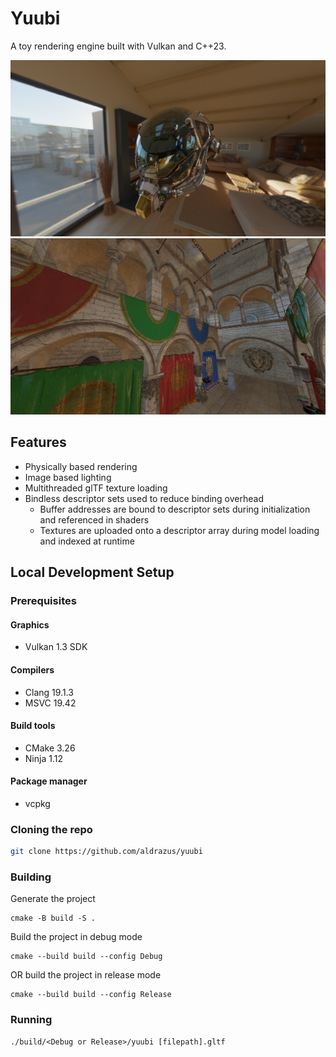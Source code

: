 # Yuubi

A toy rendering engine built with Vulkan and C++23.

![Damaged helmet rendered with Yuubi](docs/helmet.png)
![Sponza palace rendered with Yuubi](docs/sponza.png)

## Features

- Physically based rendering
- Image based lighting
- Multithreaded glTF texture loading
- Bindless descriptor sets used to reduce binding overhead
    - Buffer addresses are bound to descriptor sets during initialization and referenced in shaders
    - Textures are uploaded onto a descriptor array during model loading and indexed at runtime

## Local Development Setup

### Prerequisites

#### Graphics

- Vulkan 1.3 SDK

#### Compilers

- Clang 19.1.3
- MSVC 19.42

#### Build tools

- CMake 3.26
- Ninja 1.12

#### Package manager

- vcpkg

### Cloning the repo

```sh
git clone https://github.com/aldrazus/yuubi
```

### Building

Generate the project

```pwsh
cmake -B build -S .
```

Build the project in debug mode

```pwsh
cmake --build build --config Debug 
```

OR build the project in release mode

```pwsh
cmake --build build --config Release
```

### Running

```pwsh
./build/<Debug or Release>/yuubi [filepath].gltf
```
